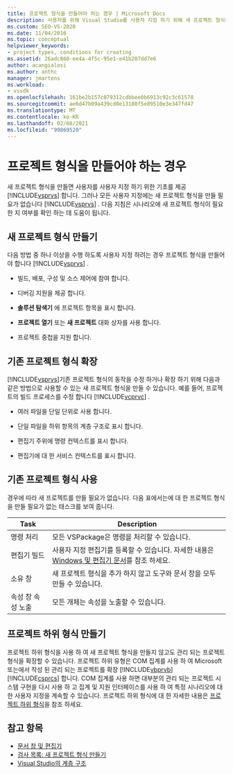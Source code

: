 ```yaml
---
title: 프로젝트 형식을 만들어야 하는 경우 | Microsoft Docs
description: 사용자를 위해 Visual Studio를 사용자 지정 하기 위해 새 프로젝트 형식이 필요한 지 여부를 확인 하는 방법을 알아봅니다.
ms.custom: SEO-VS-2020
ms.date: 11/04/2016
ms.topic: conceptual
helpviewer_keywords:
- project types, conditions for creating
ms.assetid: 26adc860-ee4a-4f5c-95e1-e41b207dd7e6
author: acangialosi
ms.author: anthc
manager: jmartens
ms.workload:
- vssdk
ms.openlocfilehash: 161be2b157c079312cdbbee0b6913c92c3c61578
ms.sourcegitcommit: ae6d47b09a439cd0e13180f5e89510e3e347fd47
ms.translationtype: MT
ms.contentlocale: ko-KR
ms.lasthandoff: 02/08/2021
ms.locfileid: "99869520"
---
```

# <a name="when-to-create-project-types"></a>프로젝트 형식을 만들어야 하는 경우
새 프로젝트 형식을 만들면 사용자를 사용자 지정 하기 위한 기초를 제공 [!INCLUDE[vsprvs](../../code-quality/includes/vsprvs_md.md)] 합니다. 그러나 모든 사용자 지정에는 새 프로젝트 형식을 만들 필요가 없습니다 [!INCLUDE[vsprvs](../../code-quality/includes/vsprvs_md.md)] . 다음 지침은 시나리오에 새 프로젝트 형식이 필요한 지 여부를 확인 하는 데 도움이 됩니다.

## <a name="create-a-new-project-type"></a>새 프로젝트 형식 만들기
 다음 방법 중 하나 이상을 수행 하도록 사용자 지정 하려는 경우 프로젝트 형식을 만들어야 합니다 [!INCLUDE[vsprvs](../../code-quality/includes/vsprvs_md.md)] .

- 빌드, 배포, 구성 및 소스 제어에 참여 합니다.

- 디버깅 지원을 제공 합니다.

- **솔루션 탐색기** 에 프로젝트 항목을 표시 합니다.

- **프로젝트 열기** 또는 **새 프로젝트** 대화 상자를 사용 합니다.

- 프로젝트 중첩을 지원 합니다.

## <a name="extend-an-existing-project-type"></a>기존 프로젝트 형식 확장
 [!INCLUDE[vsprvs](../../code-quality/includes/vsprvs_md.md)]기존 프로젝트 형식의 동작을 수정 하거나 확장 하기 위해 다음과 같은 방법으로 사용할 수 있는 새 프로젝트 형식을 만들 수 있습니다. 예를 들어, 프로젝트의 빌드 프로세스를 수정 합니다 [!INCLUDE[vcprvc](../../code-quality/includes/vcprvc_md.md)] .

- 여러 파일을 단일 단위로 사용 합니다.

- 단일 파일을 하위 항목의 계층 구조로 표시 합니다.

- 편집기 주위에 명령 컨텍스트를 표시 합니다.

- 편집기에 대 한 서비스 컨텍스트를 표시 합니다.

## <a name="use-an-existing-project-type"></a>기존 프로젝트 형식 사용
 경우에 따라 새 프로젝트를 만들 필요가 없습니다. 다음 표에서는에 대 한 프로젝트 형식을 만들 필요가 없는 태스크를 보여 줍니다.

|Task|Description|
|----------|-----------------|
|명령 처리|모든 VSPackage은 명령을 처리할 수 있습니다.|
|편집기 빌드|사용자 지정 편집기를 등록할 수 있습니다. 자세한 내용은 [Windows 및 편집기 문서](/previous-versions/bb165691(v=vs.100))를 참조 하세요.|
|소유 창|새 프로젝트 형식을 추가 하지 않고 도구와 문서 창을 모두 만들 수 있습니다.|
|속성 창 속성 노출|모든 개체는 속성을 노출할 수 있습니다.|

## <a name="create-a-project-subtype"></a>프로젝트 하위 형식 만들기
 프로젝트 하위 형식을 사용 하 여 새 프로젝트 형식을 만들지 않고도 관리 되는 프로젝트 형식을 확장할 수 있습니다. 프로젝트 하위 유형은 COM 집계를 사용 하 여 Microsoft 또는에서 작성 된 관리 되는 프로젝트를 확장 [!INCLUDE[vbprvb](../../code-quality/includes/vbprvb_md.md)] [!INCLUDE[csprcs](../../data-tools/includes/csprcs_md.md)] 합니다. COM 집계를 사용 하면 대부분의 관리 되는 프로젝트 시스템 구현을 다시 사용 하 고 집계 및 지원 인터페이스를 사용 하 여 특정 시나리오에 대 한 사용자 지정을 계속할 수 있습니다. 프로젝트 하위 형식에 대 한 자세한 내용은 [프로젝트 하위 형식](../../extensibility/internals/project-subtypes.md)을 참조 하세요.

## <a name="see-also"></a>참고 항목
- [문서 창 및 편집기](/previous-versions/bb165691(v=vs.100))
- [검사 목록: 새 프로젝트 형식 만들기](../../extensibility/internals/checklist-creating-new-project-types.md)
- [Visual Studio의 계층 구조](../../extensibility/internals/hierarchies-in-visual-studio.md)